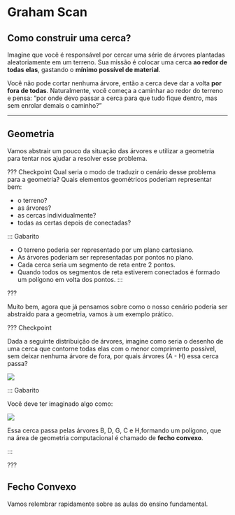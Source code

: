 Graham Scan
======

Como construir uma cerca?
---------

Imagine que você é responsável por cercar uma série de árvores plantadas aleatoriamente em um terreno. Sua missão é colocar uma cerca **ao redor de todas elas**, gastando o **mínimo possível de material**.

Você não pode cortar nenhuma árvore, então a cerca deve dar a volta **por fora de todas**. Naturalmente, você começa a caminhar ao redor do terreno e pensa: “por onde devo passar a cerca para que tudo fique dentro, mas sem enrolar demais o caminho?”

---

Geometria
---------

Vamos abstrair um pouco da situação das árvores e utilizar a geometria para tentar nos ajudar a resolver esse problema.

??? Checkpoint
Qual seria o modo de traduzir o cenário desse problema para a geometria? Quais elementos geométricos poderiam representar bem:
* o terreno?
* as árvores?
* as cercas individualmente?
* todas as certas depois de conectadas?

::: Gabarito
* O terreno poderia ser representado por um plano cartesiano.
* As árvores poderiam ser representadas por pontos no plano.
* Cada cerca seria um segmento de reta entre 2 pontos.
* Quando todos os segmentos de reta estiverem conectados é formado um polígono em volta dos pontos.
:::

???

Muito bem, agora que já pensamos sobre como o nosso cenário poderia ser abstraído para a geometria, vamos à um exemplo prático.

??? Checkpoint

Dada a seguinte distribuição de árvores, imagine como seria o desenho de uma cerca que contorne todas elas com o menor comprimento possível, sem deixar nenhuma árvore de fora, por quais árvores (A - H) essa cerca passa?

![](arvores1.png)

::: Gabarito

Você deve ter imaginado algo como:

![](arvores2.png)

Essa cerca passa pelas árvores B, D, G, C e H,formando um polígono, que na área de geometria computacional é chamado de **fecho convexo**. 

:::

???

Fecho Convexo
---------

Vamos relembrar rapidamente sobre as aulas do ensino fundamental.


